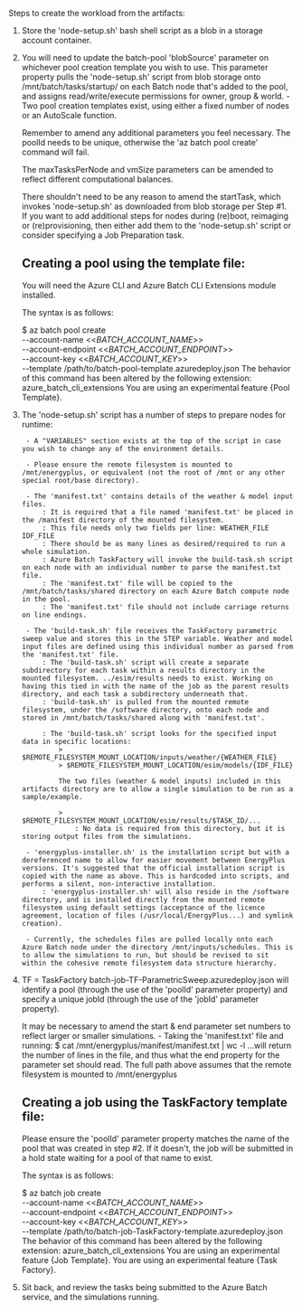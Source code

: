 Steps to create the workload from the artifacts:

1. 
    Store the 'node-setup.sh' bash shell script as a blob in a storage account container.

2. 
    You will need to update the batch-pool 'blobSource' parameter on whichever pool creation template you wish to use. This parameter property pulls the 'node-setup.sh' script from blob storage onto /mnt/batch/tasks/startup/ on each Batch node that's added to the pool, and assigns read/write/execute permissions for owner, group & world. 
        - Two pool creation templates exist, using either a fixed number of nodes or an AutoScale function.
    
    Remember to amend any additional parameters you feel necessary. The poolId needs to be unique, otherwise the 'az batch pool create' command will fail. 
    
    The maxTasksPerNode and vmSize parameters can be amended to reflect different computational balances.

    There shouldn't need to be any reason to amend the startTask, which invokes 'node-setup.sh' as downloaded from blob storage per Step #1. If you want to add additional steps for nodes during (re)boot, reimaging or (re)provisioning, then either add them to the 'node-setup.sh' script or consider specifying a Job Preparation task.

    ## Creating a pool using the template file:
    You will need the Azure CLI and Azure Batch CLI Extensions module installed.
    
    The syntax is as follows:

    $ az batch pool create \
    --account-name <<_BATCH_ACCOUNT_NAME_>> \
    --account-endpoint <<_BATCH_ACCOUNT_ENDPOINT_>> \
    --account-key <<_BATCH_ACCOUNT_KEY_>> \
    --template /path/to/batch-pool-template.azuredeploy.json
    The behavior of this command has been altered by the following extension: azure_batch_cli_extensions
    You are using an experimental feature {Pool Template}.

3. 
    The 'node-setup.sh' script has a number of steps to prepare nodes for runtime:

        - A "VARIABLES" section exists at the top of the script in case you wish to change any of the environment details.

        - Please ensure the remote filesystem is mounted to /mnt/energyplus, or equivalent (not the root of /mnt or any other special root/base directory).
        
        - The 'manifest.txt' contains details of the weather & model input files.
            : It is required that a file named 'manifest.txt' be placed in the /manifest directory of the mounted filesystem. 
            : This file needs only two fields per line: WEATHER_FILE IDF_FILE
            : There should be as many lines as desired/required to run a whole simulation.
            : Azure Batch TaskFactory will invoke the build-task.sh script on each node with an individual number to parse the manifest.txt file.
            : The 'manifest.txt' file will be copied to the /mnt/batch/tasks/shared directory on each Azure Batch compute node in the pool.
            : The 'manifest.txt' file should not include carriage returns on line endings.
        
        - The 'build-task.sh' file receives the TaskFactory parametric sweep value and stores this in the STEP variable. Weather and model input files are defined using this individual number as parsed from the 'manifest.txt' file.
            : The 'build-task.sh' script will create a separate subdirectory for each task within a results directory in the mounted filesystem. ../esim/results needs to exist. Working on having this tied in with the name of the job as the parent results directory, and each task a subdirectory underneath that. 
            : 'build-task.sh' is pulled from the mounted remote filesystem, under the /software directory, onto each node and stored in /mnt/batch/tasks/shared along with 'manifest.txt'.

            : The 'build-task.sh' script looks for the specified input data in specific locations:
                > $REMOTE_FILESYSTEM_MOUNT_LOCATION/inputs/weather/{WEATHER_FILE}
                > $REMOTE_FILESYSTEM_MOUNT_LOCATION/esim/models/{IDF_FILE}

                The two files (weather & model inputs) included in this artifacts directory are to allow a single simulation to be run as a sample/example. 

                > $REMOTE_FILESYSTEM_MOUNT_LOCATION/esim/results/$TASK_ID/...
                    : No data is required from this directory, but it is storing output files from the simulations.

        - 'energyplus-installer.sh' is the installation script but with a dereferenced name to allow for easier movement between EnergyPlus versions. It's suggested that the official installation script is copied with the name as above. This is hardcoded into scripts, and performs a silent, non-interactive installation.
            : 'energyplus-installer.sh' will also reside in the /software directory, and is installed directly from the mounted remote filesystem using default settings (acceptance of the licence agreement, location of files (/usr/local/EnergyPlus...) and symlink creation).

        - Currently, the schedules files are pulled locally onto each Azure Batch node under the directory /mnt/inputs/schedules. This is to allow the simulations to run, but should be revised to sit within the cohesive remote filesystem data structure hierarchy.

4. 
    TF = TaskFactory
    batch-job-TF-ParametricSweep.azuredeploy.json will identify a pool (through the use of the 'poolId' parameter property) and specify a unique jobId (through the use of the 'jobId' parameter property).

    It may be necessary to amend the start & end parameter set numbers to reflect larger or smaller simulations.
        - Taking the 'manifest.txt' file and running:
            $ cat /mnt/energyplus/manifest/manifest.txt | wc -l
        ...will return the number of lines in the file, and thus what the end property for the parameter set should read. The full path above assumes that the remote filesystem is mounted to /mnt/energyplus

    ## Creating a job using the TaskFactory template file:
    Please ensure the 'poolId' parameter property matches the name of the pool that was created in step #2. If it doesn't, the job will be submitted in a hold state waiting for a pool of that name to exist.
    
    The syntax is as follows:

    $ az batch job create \
    --account-name <<_BATCH_ACCOUNT_NAME_>> \
    --account-endpoint <<_BATCH_ACCOUNT_ENDPOINT_>> \
    --account-key <<_BATCH_ACCOUNT_KEY_>> \
    --template /path/to/batch-job-TaskFactory-template.azuredeploy.json
    The behavior of this command has been altered by the following extension: azure_batch_cli_extensions
    You are using an experimental feature {Job Template}.
    You are using an experimental feature {Task Factory}.

5. 
    Sit back, and review the tasks being submitted to the Azure Batch service, and the simulations running.